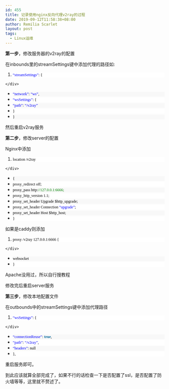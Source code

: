 ```yaml
---
id: 455
title: 记录使用nginx反向代理v2ray的过程
date: 2019-09-12T11:58:38+08:00
author: Remilia Scarlet
layout: post
tags:
  - Linux运维
---
```

**第一步**，修改服务器的v2ray的配置

在inbounds里的streamSettings键中添加代理的路径如:

  1. <div style="background:white">
      <span style="color:blue; font-family:Consolas; font-size:9pt">&#8220;streamSettings&#8221;<span style="color:black">: { <span style="color:#5c5c5c"><br /> </span></span></span>
    </div>

  * <div style="background:#f8f8f8">
      <span style="color:black; font-family:Consolas; font-size:9pt"> <span style="color:blue">&#8220;network&#8221;<span style="color:black">: <span style="color:blue">&#8220;ws&#8221;<span style="color:black">, <span style="color:#5c5c5c"><br /> </span></span></span></span></span></span>
    </div>

  * <div style="background:white">
      <span style="color:black; font-family:Consolas; font-size:9pt"> <span style="color:blue">&#8220;wsSettings&#8221;<span style="color:black">: { <span style="color:#5c5c5c"><br /> </span></span></span></span>
    </div>

  * <div style="background:#f8f8f8">
      <span style="color:black; font-family:Consolas; font-size:9pt"> <span style="color:blue">&#8220;path&#8221;<span style="color:black">: <span style="color:blue">&#8220;/v2ray&#8221;<span style="color:black"> <span style="color:#5c5c5c"><br /> </span></span></span></span></span></span>
    </div>

  * <div style="background:white">
      <span style="color:black; font-family:Consolas; font-size:9pt"> } <span style="color:#5c5c5c"><br /> </span></span>
    </div>

  * <div style="background:#f8f8f8">
      <span style="color:black; font-family:Consolas; font-size:9pt">} <span style="color:#5c5c5c"><br /> </span></span>
    </div>

然后重启v2ray服务

**第二步**，修改server的配置

Nginx中添加

  1. <div style="background:white">
      <span style="color:black; font-family:Consolas; font-size:9pt">location /v2ray <span style="color:#5c5c5c"><br /> </span></span>
    </div>

  * <div style="background:#f8f8f8">
      <span style="color:black; font-family:Consolas; font-size:9pt">{ <span style="color:#5c5c5c"><br /> </span></span>
    </div>

  * <div style="background:white">
      <span style="color:black; font-family:Consolas; font-size:9pt"> proxy_redirect off; <span style="color:#5c5c5c"><br /> </span></span>
    </div>

  * <div style="background:#f8f8f8">
      <span style="color:black; font-family:Consolas; font-size:9pt"> proxy_pass http:<span style="color:#008200">//127.0.0.1:6666;<span style="color:black"> <span style="color:#5c5c5c"><br /> </span></span></span></span>
    </div>

  * <div style="background:white">
      <span style="color:black; font-family:Consolas; font-size:9pt"> proxy_http_version 1.1; <span style="color:#5c5c5c"><br /> </span></span>
    </div>

  * <div style="background:#f8f8f8">
      <span style="color:black; font-family:Consolas; font-size:9pt"> proxy_set_header Upgrade $http_upgrade; <span style="color:#5c5c5c"><br /> </span></span>
    </div>

  * <div style="background:white">
      <span style="color:black; font-family:Consolas; font-size:9pt"> proxy_set_header Connection <span style="color:blue">&#8220;upgrade&#8221;<span style="color:black">; <span style="color:#5c5c5c"><br /> </span></span></span></span>
    </div>

  * <div style="background:#f8f8f8">
      <span style="color:black; font-family:Consolas; font-size:9pt"> proxy_set_header Host $http_host; <span style="color:#5c5c5c"><br /> </span></span>
    </div>

  * <div style="background:white">
      <span style="color:black; font-family:Consolas; font-size:9pt">} <span style="color:#5c5c5c"><br /> </span></span>
    </div>

如果是caddy则添加

  1. <div style="background:white">
      <span style="color:black; font-family:Consolas; font-size:9pt">proxy /v2ray 127.0.0.1:6666 { <span style="color:#5c5c5c"><br /> </span></span>
    </div>

  * <div style="background:#f8f8f8">
      <span style="color:black; font-family:Consolas; font-size:9pt">websocket <span style="color:#5c5c5c"><br /> </span></span>
    </div>

  * <div style="background:white">
      <span style="color:black; font-family:Consolas; font-size:9pt">} <span style="color:#5c5c5c"><br /> </span></span>
    </div>

Apache没用过，所以自行搜教程

修改完后重启server服务

**第三步**，修改本地配置文件

在outbounds中的streamSettings键中添加代理路径

  1. <div style="background:white">
      <span style="color:blue; font-family:Consolas; font-size:9pt">&#8220;wsSettings&#8221;<span style="color:black">: { <span style="color:#5c5c5c"><br /> </span></span></span>
    </div>

  * <div style="background:#f8f8f8">
      <span style="color:black; font-family:Consolas; font-size:9pt"> <span style="color:blue">&#8220;connectionReuse&#8221;<span style="color:black">: <span style="color:#006699"><strong>true</strong><span style="color:black">, <span style="color:#5c5c5c"><br /> </span></span></span></span></span></span>
    </div>

  * <div style="background:white">
      <span style="color:black; font-family:Consolas; font-size:9pt"> <span style="color:blue">&#8220;path&#8221;<span style="color:black">: <span style="color:blue">&#8220;/v2ray&#8221;<span style="color:black">, <span style="color:#5c5c5c"><br /> </span></span></span></span></span></span>
    </div>

  * <div style="background:#f8f8f8">
      <span style="color:black; font-family:Consolas; font-size:9pt"> <span style="color:blue">&#8220;headers&#8221;<span style="color:black">: null <span style="color:#5c5c5c"><br /> </span></span></span></span>
    </div>

  * <div style="background:white">
      <span style="color:black; font-family:Consolas; font-size:9pt">},<span style="color:#5c5c5c"><br /> </span></span>
    </div>

重启服务即可。

到此应该就算全部完成了，如果不行的话检查一下是否配置了ssl，是否配置了防火墙等等，这里就不赘述了。